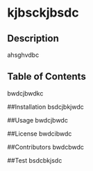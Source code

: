 # kjbsckjbsdc

  ## Description
  ahsghvdbc

  ## Table of Contents
  bwdcjbwdkc

  ##Installation
  bsdcjbkjwdc

  ##Usage
  bwdcjbwdc

  ##License
  bwdcibwdc

  ##Contributors
  bwdcbwdc

  ##Test
  bsdcbkjsdc

